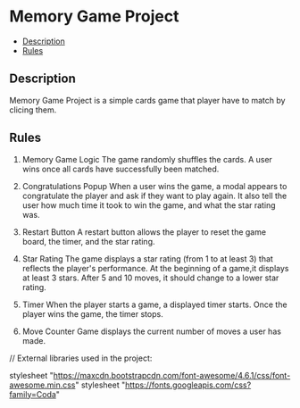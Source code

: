 # Memory Game Project

* [Description](#Description)
* [Rules](#Rules)

## Description
Memory Game Project is a simple cards game that player have to match by clicing them.


## Rules

1. Memory Game Logic
The game randomly shuffles the cards. A user wins once all cards have successfully been matched.

2. Congratulations Popup
When a user wins the game, a modal appears to congratulate the player and ask if they want to play again. It also tell the user how much time it took to win the game, and what the star rating was.

3. Restart Button
A restart button allows the player to reset the game board, the timer, and the star rating.

4. Star Rating
The game displays a star rating (from 1 to at least 3) that reflects the player's performance. At the beginning of a game,it displays at least 3 stars. After 5 and 10 moves, it should change to a lower star rating.

5. Timer
When the player starts a game, a displayed timer starts. Once the player wins the game, the timer stops.

6. Move Counter
Game displays the current number of moves a user has made.


//
External libraries used in the project:

stylesheet "https://maxcdn.bootstrapcdn.com/font-awesome/4.6.1/css/font-awesome.min.css"
stylesheet "https://fonts.googleapis.com/css?family=Coda"


